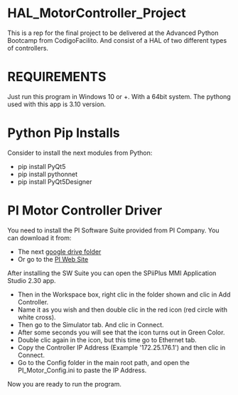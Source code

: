 # HAL_MotorController_Project
This is a rep for the final project to be delivered at the Advanced Python Bootcamp from CodigoFacilito. And consist of a HAL of two different types of controllers.

# REQUIREMENTS
Just run this program in Windows 10 or +. With a 64bit system. 
The pythong used with this app is 3.10 version.

# Python Pip Installs
Consider to install the next modules from Python:
- pip install PyQt5
- pip install pythonnet
- pip install PyQt5Designer

# PI Motor Controller Driver
You need to install the PI Software Suite provided from PI Company. You can download it from:
- The next [google drive folder](https://drive.google.com/drive/folders/1RtPNm62ZJxk-qgdb-JEMKJjKYlB4zoFs?usp=sharing)
- Or go to the [PI Web Site](https://www.physikinstrumente.com/en/knowledge-center/downloads/product-documentation/A)

After installing the SW Suite you can open the SPiiPlus MMI Application Studio 2.30 app.
- Then in the Workspace box, right clic in the folder shown and clic in Add Controller.
- Name it as you wish and then double clic in the red icon (red circle with white cross).
- Then go to the Simulator tab. And clic in Connect.
- After some seconds you will see that the icon turns out in Green Color.
- Double clic again in the icon, but this time go to Ethernet tab.
- Copy the Controller IP Address (Example '172.25.176.1') and then clic in Connect.
- Go to the Config folder in the main root path, and open the PI_Motor_Config.ini to paste the IP Address.

Now you are ready to run the program.

